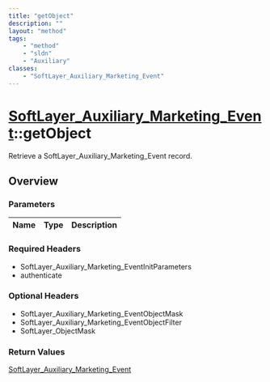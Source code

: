 ```yaml
---
title: "getObject"
description: ""
layout: "method"
tags:
    - "method"
    - "sldn"
    - "Auxiliary"
classes:
    - "SoftLayer_Auxiliary_Marketing_Event"
---
```

# [SoftLayer_Auxiliary_Marketing_Event](/reference/services/SoftLayer_Auxiliary_Marketing_Event)::getObject

Retrieve a SoftLayer_Auxiliary_Marketing_Event record.


## Overview 


### Parameters 
|Name | Type | Description |
| --- | --- | --- |


### Required Headers
* SoftLayer_Auxiliary_Marketing_EventInitParameters
* authenticate

### Optional Headers
* SoftLayer_Auxiliary_Marketing_EventObjectMask
* SoftLayer_Auxiliary_Marketing_EventObjectFilter
* SoftLayer_ObjectMask

### Return Values
<a href='/reference/datatypes/SoftLayer_Auxiliary_Marketing_Event'>SoftLayer_Auxiliary_Marketing_Event </a>

